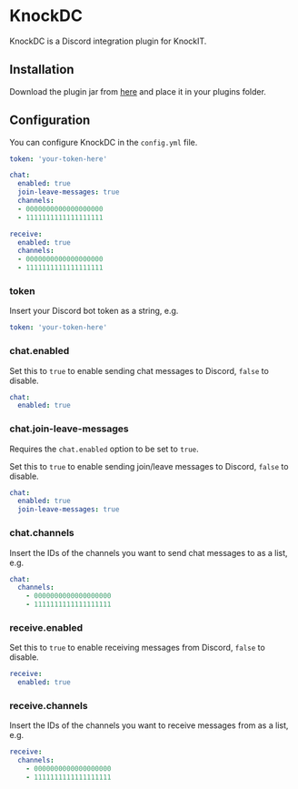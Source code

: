 # KnockDC
KnockDC is a Discord integration plugin for KnockIT.

## Installation
Download the plugin jar from [here](https://github.com/keishispl/knockDC/releases/latest) and place it in your plugins folder.

## Configuration
You can configure KnockDC in the `config.yml` file.

```yaml
token: 'your-token-here'

chat:
  enabled: true
  join-leave-messages: true
  channels:
  - 0000000000000000000
  - 1111111111111111111

receive:
  enabled: true
  channels:
  - 0000000000000000000
  - 1111111111111111111
```

### token
Insert your Discord bot token as a string, e.g.
```yaml
token: 'your-token-here'
```

### chat.enabled
Set this to `true` to enable sending chat messages to Discord, `false` to disable.
```yaml
chat:
  enabled: true
```

### chat.join-leave-messages
Requires the `chat.enabled` option to be set to `true`.

Set this to `true` to enable sending join/leave messages to Discord, `false` to disable.
```yaml
chat:
  enabled: true
  join-leave-messages: true
```

### chat.channels
Insert the IDs of the channels you want to send chat messages to as a list, e.g. 
```yaml
chat:
  channels:
    - 0000000000000000000
    - 1111111111111111111
```

### receive.enabled
Set this to `true` to enable receiving messages from Discord, `false` to disable.
```yaml
receive:
  enabled: true
```


### receive.channels
Insert the IDs of the channels you want to receive messages from as a list, e.g. 
```yaml
receive:
  channels:
    - 0000000000000000000
    - 1111111111111111111
```